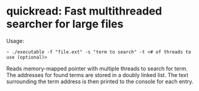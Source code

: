 # quickread: Fast multithreaded searcher for large files

Usage:
```console
~ ./executable -f "file.ext" -s "term to search" -t <# of threads to use (optional)>
```

Reads memory-mapped pointer with multiple threads to search for term. The addresses
for found terms are stored in a doubly linked list. The text surrounding the term
address is then printed to the console for each entry.
